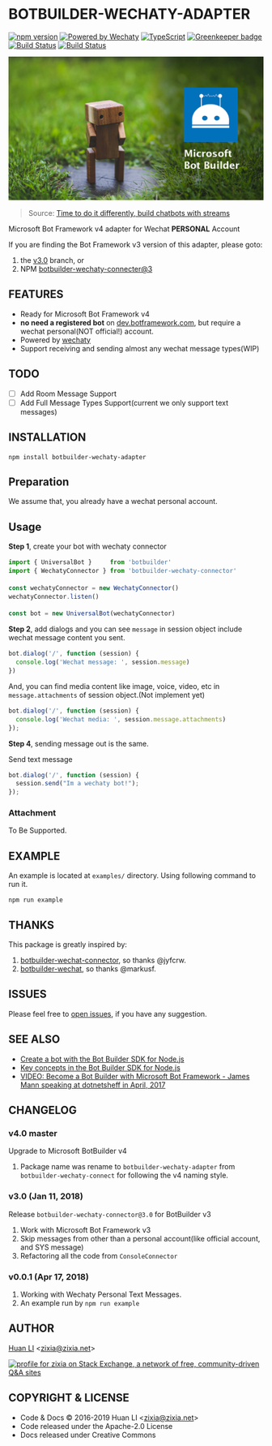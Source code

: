 # BOTBUILDER-WECHATY-ADAPTER

[![npm version](https://badge.fury.io/js/botbuilder-wechaty-connector.svg)](https://badge.fury.io/js/botbuilder-wechaty-connector)
[![Powered by Wechaty](https://img.shields.io/badge/Powered%20By-Wechaty-blue.svg)](https://github.com/chatie/wechaty)
[![TypeScript](https://img.shields.io/badge/%3C%2F%3E-TypeScript-blue.svg)](https://www.typescriptlang.org/)
[![Greenkeeper badge](https://badges.greenkeeper.io/huan/botbuilder-wechaty-connector.svg)](https://greenkeeper.io/)
[![Build Status](https://travis-ci.com/huan/botbuilder-wechaty-connector.svg?branch=master)](https://travis-ci.com/huan/botbuilder-wechaty-connector)
[![Build Status](https://zixia.visualstudio.com/zixia/_apis/build/status/zixia.botbuilder-wechaty-connector)](https://zixia.visualstudio.com/zixia/_build/latest?definitionId=3)

![BotBuilder Wechaty Adapter](docs/images/botbuilder-wechaty.jpg)
> Source: [Time to do it differently, build chatbots with streams](http://fizzylogic.nl/2018/03/09/time-to-do-it-differently-build-chatbots-with-streams/)

Microsoft Bot Framework v4 adapter for Wechat **PERSONAL** Account

If you are finding the Bot Framework v3 version of this adapter, please goto:

1. the [v3.0](https://github.com/huan/botbuilder-wechaty-connector/tree/v3.0) branch, or 
1. NPM [botbuilder-wechaty-connecter@3](https://www.npmjs.com/package/botbuilder-wechaty-connector)

## FEATURES

* Ready for Microsoft Bot Framework v4
* **no need a registered bot** on [dev.botframework.com](https://dev.botframework.com/), but require a wechat personal(NOT official!) account.
* Powered by [wechaty](https://github.com/chatie/wechaty)
* Support receiving and sending almost any wechat message types(WIP)

## TODO

* [ ] Add Room Message Support
* [ ] Add Full Message Types Support(current we only support text messages)

## INSTALLATION

```shell
npm install botbuilder-wechaty-adapter
```

## Preparation

We assume that, you already have a wechat personal account.

## Usage

**Step 1**, create your bot with wechaty connector

```ts
import { UniversalBot }     from 'botbuilder'
import { WechatyConnector } from 'botbuilder-wechaty-connector'

const wechatyConnector = new WechatyConnector()
wechatyConnector.listen()

const bot = new UniversalBot(wechatyConnector)
```

**Step 2**, add dialogs and you can see `message` in session object include wechat message content you sent.

```ts
bot.dialog('/', function (session) {
  console.log('Wechat message: ', session.message)
})
```

And, you can find media content like image, voice, video, etc in `message.attachments` of session object.(Not implement yet)

```ts
bot.dialog('/', function (session) {
  console.log('Wechat media: ', session.message.attachments)
});
```

**Step 4**, sending message out is the same.

Send text message

```ts
bot.dialog('/', function (session) {
  session.send("Im a wechaty bot!");
});
```

### Attachment

To Be Supported.

## EXAMPLE

An example is located at `examples/` directory. Using following command to run it.

```shell
npm run example
```

## THANKS

This package is greatly inspired by:

1. [botbuilder-wechat-connector](https://github.com/jyfcrw/botbuilder-wechat-connector), so thanks @jyfcrw.
1. [botbuilder-wechat](https://github.com/markusf/botbuilder-wechat), so thanks @markusf.

## ISSUES

Please feel free to [open issues](https://github.com/huan/botbuilder-wechaty-connector/issues/new), if you have any suggestion.

## SEE ALSO

* [Create a bot with the Bot Builder SDK for Node.js](https://docs.microsoft.com/en-us/azure/bot-service/nodejs/bot-builder-nodejs-quickstart)
* [Key concepts in the Bot Builder SDK for Node.js](https://docs.microsoft.com/en-us/azure/bot-service/nodejs/bot-builder-nodejs-concepts)
* [VIDEO: Become a Bot Builder with Microsoft Bot Framework - James Mann speaking at dotnetsheff in April, 2017](https://pusher.com/sessions/meetup/dotnetsheff/become-a-bot-builder-with-microsoft-bot-framework)

## CHANGELOG

### v4.0 master

Upgrade to Microsoft BotBuilder v4

1. Package name was rename to `botbuilder-wechaty-adapter` from `botbuilder-wechaty-connect` for following the v4 naming style.

### v3.0 (Jan 11, 2018)

Release `botbuilder-wechaty-connector@3.0` for BotBuilder v3

1. Work with Microsoft Bot Framework v3
1. Skip messages from other than a personal account(like official account, and SYS message)
1. Refactoring all the code from `ConsoleConnector`

### v0.0.1 (Apr 17, 2018)

1. Working with Wechaty Personal Text Messages.
1. An example run by `npm run example`

## AUTHOR

[Huan LI](http://linkedin.com/in/zixia) \<zixia@zixia.net\>

<a href="https://stackexchange.com/users/265499">
  <img src="https://stackexchange.com/users/flair/265499.png" width="208" height="58" alt="profile for zixia on Stack Exchange, a network of free, community-driven Q&amp;A sites" title="profile for zixia on Stack Exchange, a network of free, community-driven Q&amp;A sites">
</a>

## COPYRIGHT & LICENSE

* Code & Docs © 2016-2019 Huan LI \<zixia@zixia.net\>
* Code released under the Apache-2.0 License
* Docs released under Creative Commons
